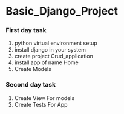 # Basic_Django_Project

<h3>First day task </h3>
<ol>
	<li>python virtual environment setup </li>
	<li>install django in your system </li>
	<li>create project Crud_application</li>
	<li>install app of name Home </li>
	<li>Create Models </li>
</ol>
<h3>Second day task</h3>
<ol>
	<li>Create View For models</li>
	<li>Create Tests For App</li>
</ol>

